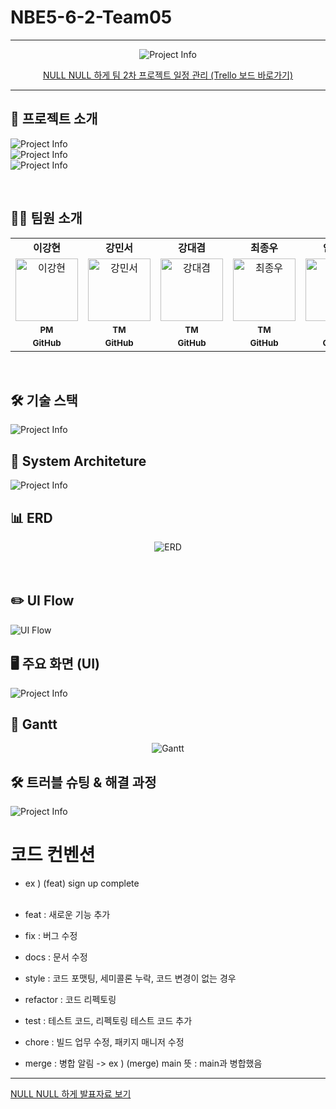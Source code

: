 # NBE5-6-2-Team05

<hr/>

<div align="center">
  <img src="readmeresource/project_info.png" alt="Project Info" style="max-width: 100%; height: auto;">

[NULL NULL 하게 팀 2차 프로젝트 일정 관리 (Trello 보드 바로가기)](https://trello.com/invite/b/6811b337d5d7ce2d450d478c/ATTIeca7861455dcaf3f28360d213a4a04c45ADC8408/nbe5-6-2-null-null-하게)

</div>

---

## 📌 프로젝트 소개

<img src="readmeresource/moodlink_des1.png" alt="Project Info" style="max-width: 100%; height: auto;"> <br>
<img src="readmeresource/moodlink_des2.png" alt="Project Info" style="max-width: 100%; height: auto;"> <br>
<img src="readmeresource/moodlink_des3.png" alt="Project Info" style="max-width: 100%; height: auto;">


<br/>


## 🧑‍💻 팀원 소개

  <table >
    <tbody>
      <tr>
        <td align="center"><b>이강현</b></td>
        <td align="center"><b>강민서</b></td>
        <td align="center"><b>강대겸</b></td>
        <td align="center"><b>최종우</b></td>
        <td align="center"><b>안준희</b></td>
      </tr>
      <tr>
        <td align="center"><a href="https://github.com/Leeka99"><img src="https://github.com/Leeka99.png" width="100px;" alt="이강현"/></a></td>
        <td align="center"><a href="https://github.com/childstone"><img src="https://github.com/childstone.png" width="100px;" alt="강민서"/></a></td>
        <td align="center"><a href="https://github.com/KangDaegyeom"><img src="https://github.com/KangDaegyeom.png" width="100px;" alt="강대겸"/></a></td>
        <td align="center"><a href="https://github.com/lnvisibledragon"><img src="https://github.com/lnvisibledragon.png" width="100px;" alt="최종우"/></a></td>
        <td align="center"><a href="https://github.com/june3780"><img src="https://github.com/june3780.png" width="100px;" alt="안준희"/></a></td>
      </tr>
<tr>
        <td align="center"><sub><b>PM</b></sub></td>
        <td align="center"><sub><b>TM</b></sub></td>
        <td align="center"><sub><b>TM</b></sub></td>
        <td align="center"><sub><b>TM</b></sub></td>
        <td align="center"><sub><b>TM</b></sub></td>
      </tr>
      <tr>
        <td align="center"><a href="https://github.com/Leeka99"><sub><b>GitHub</b></sub></a></td>
        <td align="center"><a href="https://github.com/childstone"><sub><b>GitHub</b></sub></a></td>
        <td align="center"><a href="https://github.com/KangDaegyeom"><sub><b>GitHub</b></sub></a></td>
        <td align="center"><a href="https://github.com/lnvisibledragon"><sub><b>GitHub</b></sub></a></td>
        <td align="center"><a href="https://github.com/june3780"><sub><b>GitHub</b></sub></a></td>
      </tr>
    </tbody>
  </table>


<br/>

## 🛠️ 기술 스택
<img src="readmeresource/stack.png" alt="Project Info" style="max-width: 100%; height: auto;">

<br/>

## 📍 System Architeture
<img src="readmeresource/system_architeture.jpg" alt="Project Info" style="max-width: 100%; height: auto;">

<br/>

## 📊 ERD
<div align="center">
<img src="readmeresource/moodlinkerd.png" alt="ERD" style="max-width: 100%; height: auto;">

</div>

<br/>

<br/>

## ✏️ UI Flow
<img src="readmeresource/uiflow.png" alt="UI Flow" style="max-width: 100%; height: auto;">

<br/>

## 🖥️ 주요 화면 (UI)
<img src="readmeresource/ui.png" alt="Project Info" style="max-width: 100%; height: auto;">

<br/>

## 📅 Gantt
<div align="center">
<img src="readmeresource/gantt.png" alt="Gantt" style="max-width: 100%; height: auto;">

</div>

## 🛠️ 트러블 슈팅 & 해결 과정
<img src="readmeresource/trubleshooting.png" alt="Project Info" style="max-width: 100%; height: auto;">

# 코드 컨벤션
- ex ) (feat) sign up complete<br><br>

- feat : 새로운 기능 추가<br>
- fix : 버그 수정<br>
- docs : 문서 수정<br>
- style : 코드 포맷팅, 세미콜론 누락, 코드 변경이 없는 경우<br>
- refactor : 코드 리펙토링<br>
- test : 테스트 코드, 리펙토링 테스트 코드 추가<br>
- chore : 빌드 업무 수정, 패키지 매니저 수정<br>
- merge : 병합 알림 -> ex ) (merge) main   뜻 : main과 병합했음

---

[NULL NULL 하게 발표자료 보기](readmeresource/ppt.pdf)

